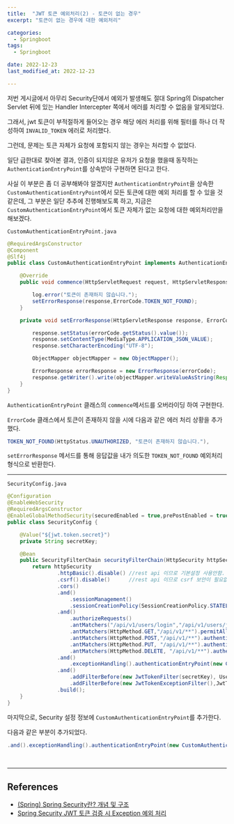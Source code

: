 ```yaml
---
title:  "JWT 토큰 예외처리(2) - 토큰이 없는 경우"
excerpt: "토큰이 없는 경우에 대한 예외처리"

categories:
  - Springboot
tags:
  - Springboot

date: 2022-12-23
last_modified_at: 2022-12-23

---
```



저번 게시글에서 아무리 Security단에서 예외가 발생해도 절대 Spring의 Dispatcher Servlet 뒤에 있는 Handler Intercepter 쪽에서 에러를 처리할 수 없음을 알게되었다.

그래서, jwt 토큰이 부적절하게 들어오는 경우 해당 에러 처리를 위해 필터를 하나 더 작성하여 `INVALID_TOKEN` 에러로 처리했다.

그런데, 문제는 토큰 자체가 요청에 포함되지 않는 경우는 처리할 수 없었다.

일단 급한대로 찾아본 결과, 인증이 되지않은 유저가 요청을 했을때 동작하는 `AuthenticationEntryPoint`를 상속받아 구현하면 된다고 한다.

사실 이 부분은 좀 더 공부해봐야 알겠지만 `AuthenticationEntryPoint`을 상속한 `CustomAuthenticationEntryPoint`에서 모든 토큰에 대한 예외 처리를 할 수 있을 것 같은데, 그 부분은 일단 추추에 진행해보도록 하고, 지금은 `CustomAuthenticationEntryPoint`에서 토큰 자체가 없는 요청에 대한 예외처리만을 해보겠다.

`CustomAuthenticationEntryPoint.java`

```java
@RequiredArgsConstructor
@Component
@Slf4j
public class CustomAuthenticationEntryPoint implements AuthenticationEntryPoint {

    @Override
    public void commence(HttpServletRequest request, HttpServletResponse response, AuthenticationException authException) throws IOException, ServletException {

        log.error("토큰이 존재하지 않습니다.");
        setErrorResponse(response,ErrorCode.TOKEN_NOT_FOUND);
    }

    private void setErrorResponse(HttpServletResponse response, ErrorCode errorCode) throws IOException {

        response.setStatus(errorCode.getStatus().value());
        response.setContentType(MediaType.APPLICATION_JSON_VALUE);
        response.setCharacterEncoding("UTF-8");

        ObjectMapper objectMapper = new ObjectMapper();

        ErrorResponse errorResponse = new ErrorResponse(errorCode);
        response.getWriter().write(objectMapper.writeValueAsString(Response.error("ERROR",errorResponse)));
    }
}
```
`AuthenticationEntryPoint` 클래스의 `commence`메서드를 오버라이딩 하여 구현한다.

`ErrorCode` 클래스에서 토큰이 존재하지 않을 시에 다음과 같은 에러 처리 상황을 추가했다.
```java
TOKEN_NOT_FOUND(HttpStatus.UNAUTHORIZED, "토큰이 존재하지 않습니다."),
```

`setErrorResponse` 메서드를 통해 응답값을 내가 의도한 `TOKEN_NOT_FOUND` 예외처리 형식으로 반환한다.

---

`SecurityConfig.java`
```java
@Configuration
@EnableWebSecurity
@RequiredArgsConstructor
@EnableGlobalMethodSecurity(securedEnabled = true,prePostEnabled = true)
public class SecurityConfig {

    @Value("${jwt.token.secret}")
    private String secretKey;

    @Bean
    public SecurityFilterChain securityFilterChain(HttpSecurity httpSecurity) throws Exception {
        return httpSecurity
                .httpBasic().disable() //rest api 이므로 기본설정 사용안함. 기본설정은 비인증시 로그인폼 화면으로 리다이렉트
                .csrf().disable()      //rest api 이므로 csrf 보안이 필요없음
                .cors()
                .and()
                    .sessionManagement()
                    .sessionCreationPolicy(SessionCreationPolicy.STATELESS) //jwt token으로 인증시 세션 필요없으므로 생성안함
                .and()
                    .authorizeRequests()
                    .antMatchers("/api/v1/users/login","/api/v1/users/join", "/swagger-ui").permitAll() // join, login 은 언제나 가능
                    .antMatchers(HttpMethod.GET,"/api/v1/**").permitAll()   // 모든 get 요청 허용
                    .antMatchers(HttpMethod.POST,"/api/v1/**").authenticated()  // 순서대로 적용이 되기 때문에 join, login 다음에 써주기
                    .antMatchers(HttpMethod.PUT, "/api/v1/**").authenticated()
                    .antMatchers(HttpMethod.DELETE, "/api/v1/**").authenticated()
                .and()
                    .exceptionHandling().authenticationEntryPoint(new CustomAuthenticationEntryPoint())// 토큰 없을 시 에러 처리
                .and()
                    .addFilterBefore(new JwtTokenFilter(secretKey), UsernamePasswordAuthenticationFilter.class) // UserNamePasswordAuthenticationFilter 적용하기 전에 JwtTokenFilter 적용한다는 의미
                    .addFilterBefore(new JwtTokenExceptionFilter(),JwtTokenFilter.class)    // 인증
                .build();
    }
}
```

마지막으로, Security 설정 정보에 `CustomAuthenticationEntryPoint`를 추가한다.

다음과 같은 부분이 추가되었다.
```java
.and().exceptionHandling().authenticationEntryPoint(new CustomAuthenticationEntryPoint())
```

<br>

---

## References

* [(Spring) Spring Security란? 개념 및 구조](https://lion-king.tistory.com/entry/Spring-Security-what-is)
* [Spring Security JWT 토큰 검증 시 Exception 예외 처리](https://beemiel.tistory.com/11)